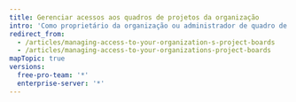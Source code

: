 ```yaml
---
title: Gerenciar acessos aos quadros de projetos da organização
intro: 'Como proprietário da organização ou administrador de quadro de projeto, você pode conceder a integrantes, equipes e colaboradores externos níveis diferentes de acesso a quadros de projetos de propriedade da organização.'
redirect_from:
  - /articles/managing-access-to-your-organization-s-project-boards
  - /articles/managing-access-to-your-organizations-project-boards
mapTopic: true
versions:
  free-pro-team: '*'
  enterprise-server: '*'
---
```


